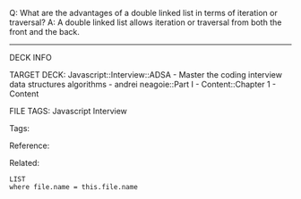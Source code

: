 Q: What are the advantages of a double linked list in terms of iteration or traversal?
A: A double linked list allows iteration or traversal from both the front and the back.
<!--ID: 1689972344692-->



---

DECK INFO

TARGET DECK: Javascript::Interview::ADSA - Master the coding interview data structures algorithms - andrei neagoie::Part I - Content::Chapter 1 - Content

FILE TAGS: Javascript Interview

Tags:

Reference:

Related:

```dataview
LIST
where file.name = this.file.name
```
